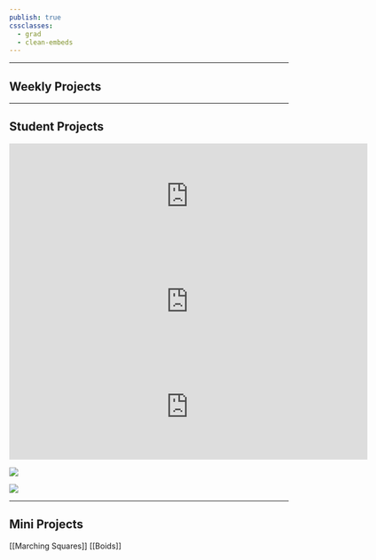 ```yaml
---
publish: true
cssclasses:
  - grad
  - clean-embeds
---
```

<div id='stars'></div>
<div id='stars2'></div>
<div id='stars3'></div>

---
## Weekly Projects





---
<h2> Student Projects</h2>


<iframe src="https://store.steampowered.com/widget/2942810/" frameborder="0" width="646" height="190"></iframe>

<iframe src="https://store.steampowered.com/widget/2417620/" frameborder="0" width="646" height="190"></iframe>

<iframe src="https://store.steampowered.com/widget/1718070/" frameborder="0" width="646" height="190"></iframe>


![](https://www.youtube.com/watch?v=I0VzW83c5C0)

![](https://www.youtube.com/watch?v=wM3hRoneoVg)

---

## Mini Projects

[[Marching Squares]]
[[Boids]]

